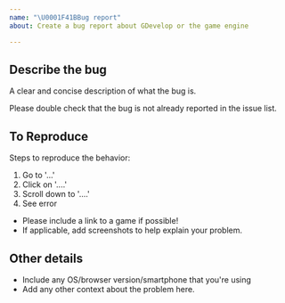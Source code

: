 ```yaml
---
name: "\U0001F41BBug report"
about: Create a bug report about GDevelop or the game engine

---
```


## Describe the bug
A clear and concise description of what the bug is.

Please double check that the bug is not already reported in the issue list.

## To Reproduce
Steps to reproduce the behavior:
1. Go to '...'
2. Click on '....'
3. Scroll down to '....'
4. See error

* Please include a link to a game if possible!
* If applicable, add screenshots to help explain your problem.

## Other details
* Include any OS/browser version/smartphone that you're using
* Add any other context about the problem here.
